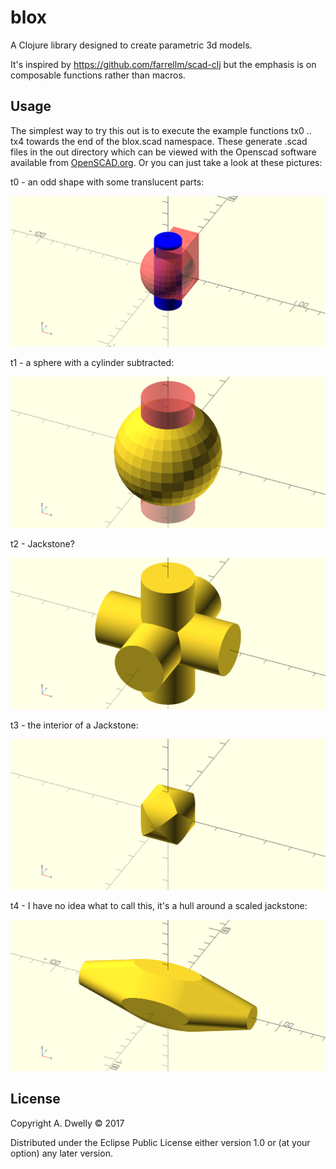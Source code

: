 # blox

A Clojure library designed to create parametric 3d models. 

It's inspired by https://github.com/farrellm/scad-clj but the emphasis is on composable functions rather than macros. 

## Usage

The simplest way to try this out is to execute the example functions tx0 .. tx4 towards the end of the blox.scad namespace. These generate .scad files in the out directory which can be viewed with the Openscad software available from [OpenSCAD.org](http://www.openscad.org/index.html). Or you can just take a look at these pictures:

t0 - an odd shape with some translucent parts:

![t0.clj - an odd shape with some translucent parts](out/t0.png)

t1 - a sphere with a cylinder subtracted:

![t1 - a sphere with a cylinder subtracted](out/t1.png)

t2 - Jackstone?

![t2 - - Jackstone?](out/t2.png)

t3 - the interior of a Jackstone:

![t3](out/t3.png)

t4 - I have no idea what to call this, it's a hull around a scaled jackstone:

![t4](out/t4.png)

## License

Copyright A. Dwelly © 2017

Distributed under the Eclipse Public License either version 1.0 or (at
your option) any later version.

